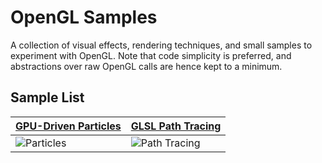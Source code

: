 # OpenGL Samples
A collection of visual effects, rendering techniques, and small samples to experiment with OpenGL. 
Note that code simplicity is preferred, and abstractions over raw OpenGL calls are hence kept to a minimum.
   
## Sample List
| [GPU-Driven Particles](https://github.com/sevanetrebchenko/opengl-samples/tree/master/src/samples/particles) | [GLSL Path Tracing](https://github.com/sevanetrebchenko/opengl-samples/tree/master/src/samples/particles) |
| ----------- | ---------- |
| ![Particles]() | ![Path Tracing](https://github.com/sevanetrebchenko/opengl-samples/blob/master/src/samples/path-tracing/data/screenshots/result.jpg) |
